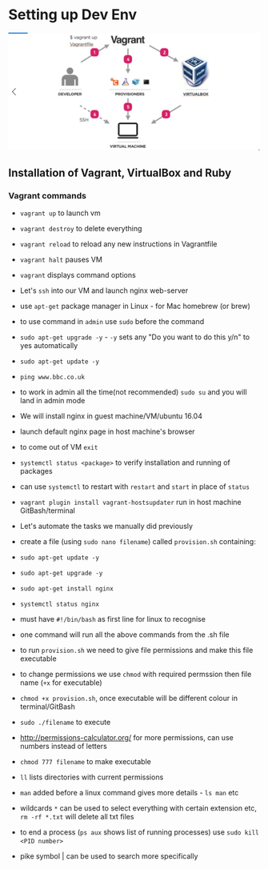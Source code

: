 # Setting up Dev Env
![MicrosoftTeams-image.png](MicrosoftTeams-image.png)
## Installation of Vagrant, VirtualBox and Ruby
### Vagrant commands
- `vagrant up` to launch vm
- `vagrant destroy` to delete everything
- `vagrant reload` to reload any new instructions in Vagrantfile
- `vagrant halt` pauses VM  
- `vagrant` displays command options
- Let's `ssh` into our VM and launch nginx web-server
- use `apt-get` package manager in Linux - for Mac homebrew (or brew)
- to use command in `admin` use `sudo` before the command
- `sudo apt-get upgrade -y` - `-y` sets any "Do you want to do this y/n" to yes automatically
- `sudo apt-get update -y`
- `ping www.bbc.co.uk`
- to work in admin all the time(not recommended) `sudo su` and you will land in admin mode
- We will install nginx in guest machine/VM/ubuntu 16.04
- launch default nginx page in host machine's browser
- to come out of VM `exit`
- `systemctl status <package>` to verify installation and running of packages
- can use `systemctl` to restart with `restart` and `start` in place of `status`
- `vagrant plugin install vagrant-hostsupdater` run in host machine GitBash/terminal


- Let's automate the tasks we manually did previously
- create a file (using `sudo nano filename`) called `provision.sh` containing:
- `sudo apt-get update -y`
- `sudo apt-get upgrade -y`
- `sudo apt-get install nginx`
- `systemctl status nginx`
- must have `#!/bin/bash` as first line for linux to recognise


- one command will run all the above commands from the .sh file
- to run `provision.sh` we need to give file permissions and make this file executable
- to change permissions we use `chmod` with required permssion then file name (`+x` for executable)
- `chmod +x provision.sh`, once executable will be different colour in terminal/GitBash
- `sudo ./filename` to execute

- http://permissions-calculator.org/ for more permissions, can use numbers instead of letters
- `chmod 777 filename` to make executable
- `ll` lists directories with current permissions
- `man` added before a linux command gives more details - `ls man` etc
- wildcards `*` can be used to select everything with certain extension etc, `rm -rf *.txt` will delete all txt files

- to end a process (`ps aux` shows list of running processes) use `sudo kill <PID number>`
- pike symbol | can be used to search more specifically